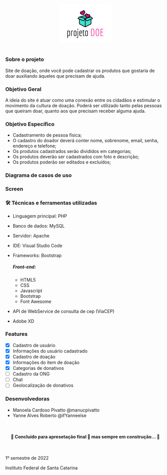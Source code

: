 <p align="center" width="100%">
    <img width="33%" src="https://github.com/ifYanneelse/projetoDoe/blob/main/logoprojetodoe.png">
</p>

#

### Sobre o projeto
Site de doação, onde você pode cadastrar os produtos que gostaria de doar auxiliando àqueles que precisam de ajuda.

### Objetivo Geral
A ideia do site é atuar como uma conexão entre os cidadãos  e estimular o movimento da cultura de doação. Poderá ser utilizado tanto pelas pessoas que queiram doar, quanto aos que precisam receber alguma ajuda.

### Objetivo Específico
- Cadastramento de pessoa física;
- O cadastro do doador deverá conter nome, sobrenome, email, senha, endereço e telefone;
- Os produtos cadastrados serão divididos em categorias;
- Os produtos deverão ser cadastrados com foto e descrição;
- Os produtos poderão ser editados e excluídos;


### Diagrama de casos de uso

### Screen


### 🛠 Técnicas e ferramentas utilizadas
- Linguagem principal: PHP
- Banco de dados: MySQL
- Servidor: Apache
- IDE: Visual Studio Code
- Frameworks: Bootstrap

    ##### Front-end: 
    - HTML5
    - CSS 
    - Javascript
    - Bootstrap
    - Font Awesome

- API de WebService de consulta de cep (ViaCEP)
- Adobe XD

### Features

- [x] Cadastro de usuário
- [x] Informações do usuário cadastrado
- [x] Cadastro de doação
- [x] Informações do item de doação
- [x] Categorias de donativos
- [ ] Cadastro da ONG
- [ ] Chat
- [ ] Geolocalização de donativos

### Desenvolvedoras
- Manoela Cardoso Pivatto @manucpivatto
- Yanne Alves Roberto @ifYanneelse

<br>

<h4 align="center"> 
	🚧  Concluído para apresetação final 🚀 mas sempre em construção...  🚧
</h4>

<br>

1º semestre de 2022

Instituto Federal de Santa Catarina
 

